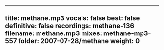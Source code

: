 
---
title: methane.mp3
vocals: false
best: false
definitive: false
recordings: methane-136
filename: methane.mp3
mixes: methane-mp3-557
folder: 2007-07-28/methane
weight: 0
---
